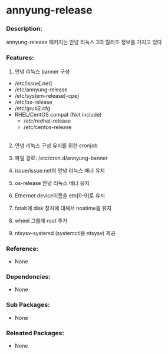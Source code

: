 # annyung-release

### Description:

annyung-release 패키지는 안녕 리눅스 3의 릴리즈 정보를 가지고 있다

### Features:

1. 안녕 리눅스 banner 구성
  * /etc/issue[.net]
  * /etc/annyung-release
  * /etc/system-release[-cpe]
  * /etc/os-release
  * /etc/grub2.cfg
  * RHEL/CentOS compat (Not include)
    * /etc/redhat-release
    * /etc/centos-release<br><br>

2. 안녕 리눅스 구성 유지를 위한 cronjob
  1. 파일 경로: /etc/cron.d/annyung-banner
  2. issue/issue.net의 안녕 리눅스 배너 유지
  3. os-release 안녕 리눅스 배너 유지
  4. Ethernet device이름을 eth[0-9]로 유지
  5. fstab에 disk 장치에 대해서 noatime을 유지
  6. wheel 그룹에 root 추가

3. ntsysv-systemd (systemctl용 ntsysv) 제공

### Reference:
* None

### Dependencies:
* None

### Sub Packages:
* None

### Releated Packages:
* None